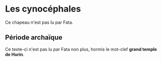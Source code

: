 # Les cynocéphales

Ce chapeau n'est pas lu par Fata.

## Période archaïque

Ce texte-ci n'est pas lu par Fata non plus, hormis le mot-clef **grand
temple de Hurin**.
